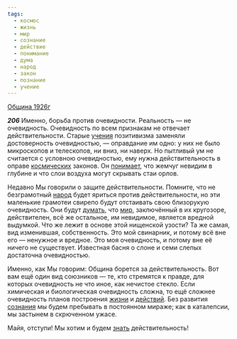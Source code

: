 ```yaml
---
tags:
  - космос
  - жизнь
  - мир
  - сознание
  - действие
  - понимание
  - дума
  - народ
  - закон
  - познание
  - учение
---
```


[Община 1926г](https://127.0.0.1:4002/agni/1926)

___206___
Именно, борьба против очевидности. Реальность — не очевидность. Очевидность по всем признакам не отвечает действительности. Старые [учения](../../../tags/#учение) позитивизма заменяли достоверность очевидностью, — оправдание им одно: у них не было микроскопов и телескопов, ни вниз, ни наверх. Но пытливый ум не считается с условною очевидностью, ему нужна действительность в оправе [космических](../../../tags/#космос) законов. Он [понимает](../../../tags/#понимание), что жемчуг невидим в глубине и что слои воздуха могут скрывать стаи орлов.   

Недавно Мы говорили о защите действительности. Помните, что не безграмотный [народ](../../../tags/#народ) будет яриться против действительности, но эти маленькие грамотеи свирепо будут отстаивать свою близорукую очевидность. Они будут [думать](../../../tags/#дума), что [мир](../../../tags/#мир), заключённый в их кругозоре, действителен, всё же остальное, им невидимое, является вредной выдумкой. Что же лежит в основе этой нищенской узости? Та же самая, вид изменившая, собственность. Это мой свинарник, и потому всё вне его — ненужное и вредное. Это моя очевидность, и потому вне её ничего не существует. Известная басня о слоне и семи слепых достаточна очевидностью.   

Именно, как Мы говорим: Община борется за действительность. Вот вам ещё один вид союзников — те, кто стремятся к правде, для которых очевидность не что иное, как нечистое стекло. Если химическая и биологическая очевидность сложна, то ещё сложнее очевидность планов построения [жизни](../../../tags/#жизнь) и [действий](../../../tags/#действие). Без развития [сознания](../../../tags/#сознание) мы будем пребывать в постоянном мираже; как в каталепсии, мы застынем в скрюченном ужасе.   

Майя, отступи! Мы хотим и будем [знать](../../../tags/#познание) действительность!   

